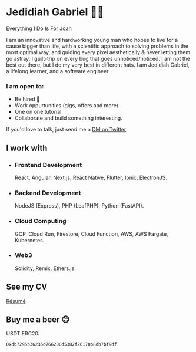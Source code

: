 # Jedidiah Gabriel 👋🏼

[Everything I Do Is For Joan](https://joan.onrender.com)

I am an innovative and hardworking young man who hopes to live for a cause bigger than life, with a scientific approach to solving problems in the most optimal way, and guiding every pixel aesthetically & never letting them go astray. I guilt-trip on every bug that goes unnoticed/noticed. I am not the best out there, but I do my very best in different hats. I am Jedidiah Gabriel, a lifelong learner, and a software engineer.

### I am open to:

- Be hired 🙂
- Work oppurtunities (gigs, offers and more).
- One on one tutorial.
- Collaborate and build something interesting.

If you'd love to talk, just send me a [DM on Twitter](https://twitter.com/jedshock)


## I work with

- ### Frontend Development
   React, Angular, Next.js, React Native, Flutter, Ionic, ElectronJS.
- ### Backend Development
   NodeJS (Express), PHP (LeafPHP), Python (FastAPI). 
- ### Cloud Computing
   GCP, Cloud Run, Firestore, Cloud Function, AWS, AWS Fargate, Kubernetes. 
- ### Web3
   Solidity, Remix, Ethers.js. 
## See my CV
[Résumé](https://drive.google.com/file/d/1NA3VRqWrS9iq2JF7JzUx7_-Ui086yrE4/view?usp=drivesdk)

## Buy me a beer 😊
USDT ERC20:
```
0xdb7295b36236d766200d5382f26170b8db7bf9df
```

